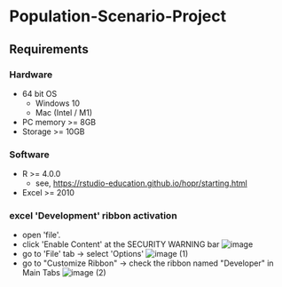 # Population-Scenario-Project

## Requirements
### Hardware
- 64 bit OS
  - Windows 10
  - Mac (Intel / M1)
- PC memory >= 8GB
- Storage >= 10GB
### Software
- R >= 4.0.0
  - see, https://rstudio-education.github.io/hopr/starting.html
- Excel >= 2010

### excel 'Development' ribbon activation
-  open 'file'.
-  click 'Enable Content' at the SECURITY WARNING bar ![image](https://user-images.githubusercontent.com/85103588/130731917-cbc33026-c8df-4d54-a78b-af0b690ad617.png)
-  go to 'File' tab -> select 'Options' ![image (1)](https://user-images.githubusercontent.com/85103588/130732218-0f7416dc-90fe-4c15-aded-988d790f650f.png)
-  go to "Customize Ribbon" -> check the ribbon named "Developer" in Main Tabs ![image (2)](https://user-images.githubusercontent.com/85103588/130732311-a6f9f6aa-5bdc-4b28-84b8-eee022dbec16.png)






